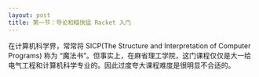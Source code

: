 ```yaml
---
layout: post
title: 第一节：导论和糙快猛 Racket 入门
---
```

在计算机科学界，常常将 SICP(The Structure and Interpretation of Computer Programs) 称为 “魔法书”。但事实上，在麻省理工学院，这门课程仅仅是大一给电气工程和计算机科学专业的。因此过度夸大课程难度是很明显不合适的。